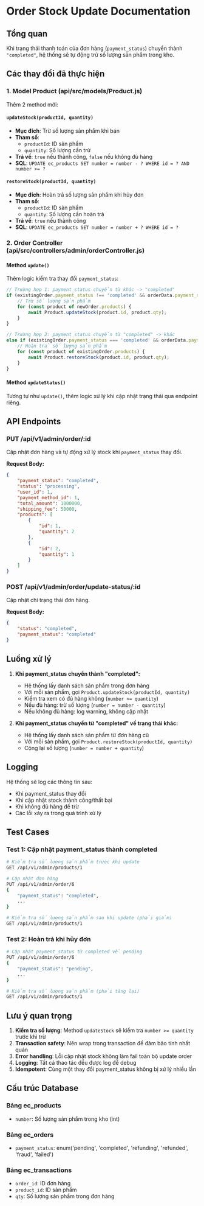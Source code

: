 # Order Stock Update Documentation

## Tổng quan
Khi trạng thái thanh toán của đơn hàng (`payment_status`) chuyển thành `"completed"`, hệ thống sẽ tự động trừ số lượng sản phẩm trong kho.

## Các thay đổi đã thực hiện

### 1. Model Product (api/src/models/Product.js)
Thêm 2 method mới:

#### `updateStock(productId, quantity)`
- **Mục đích**: Trừ số lượng sản phẩm khi bán
- **Tham số**: 
  - `productId`: ID sản phẩm
  - `quantity`: Số lượng cần trừ
- **Trả về**: `true` nếu thành công, `false` nếu không đủ hàng
- **SQL**: `UPDATE ec_products SET number = number - ? WHERE id = ? AND number >= ?`

#### `restoreStock(productId, quantity)`
- **Mục đích**: Hoàn trả số lượng sản phẩm khi hủy đơn
- **Tham số**:
  - `productId`: ID sản phẩm  
  - `quantity`: Số lượng cần hoàn trả
- **Trả về**: `true` nếu thành công
- **SQL**: `UPDATE ec_products SET number = number + ? WHERE id = ?`

### 2. Order Controller (api/src/controllers/admin/orderController.js)

#### Method `update()`
Thêm logic kiểm tra thay đổi `payment_status`:

```javascript
// Trường hợp 1: payment_status chuyển từ khác -> "completed"
if (existingOrder.payment_status !== 'completed' && orderData.payment_status === 'completed') {
    // Trừ số lượng sản phẩm
    for (const product of newOrder.products) {
        await Product.updateStock(product.id, product.qty);
    }
}

// Trường hợp 2: payment_status chuyển từ "completed" -> khác
else if (existingOrder.payment_status === 'completed' && orderData.payment_status !== 'completed') {
    // Hoàn trả số lượng sản phẩm
    for (const product of existingOrder.products) {
        await Product.restoreStock(product.id, product.qty);
    }
}
```

#### Method `updateStatus()`
Tương tự như `update()`, thêm logic xử lý khi cập nhật trạng thái qua endpoint riêng.

## API Endpoints

### PUT /api/v1/admin/order/:id
Cập nhật đơn hàng và tự động xử lý stock khi `payment_status` thay đổi.

**Request Body:**
```json
{
    "payment_status": "completed",
    "status": "processing",
    "user_id": 1,
    "payment_method_id": 1,
    "total_amount": 1000000,
    "shipping_fee": 50000,
    "products": [
        {
            "id": 1,
            "quantity": 2
        },
        {
            "id": 2, 
            "quantity": 1
        }
    ]
}
```

### POST /api/v1/admin/order/update-status/:id
Cập nhật chỉ trạng thái đơn hàng.

**Request Body:**
```json
{
    "status": "completed",
    "payment_status": "completed"
}
```

## Luồng xử lý

1. **Khi payment_status chuyển thành "completed":**
   - Hệ thống lấy danh sách sản phẩm trong đơn hàng
   - Với mỗi sản phẩm, gọi `Product.updateStock(productId, quantity)`
   - Kiểm tra xem có đủ hàng không (`number >= quantity`)
   - Nếu đủ hàng: trừ số lượng (`number = number - quantity`)
   - Nếu không đủ hàng: log warning, không cập nhật

2. **Khi payment_status chuyển từ "completed" về trạng thái khác:**
   - Hệ thống lấy danh sách sản phẩm từ đơn hàng cũ
   - Với mỗi sản phẩm, gọi `Product.restoreStock(productId, quantity)`
   - Cộng lại số lượng (`number = number + quantity`)

## Logging
Hệ thống sẽ log các thông tin sau:
- Khi payment_status thay đổi
- Khi cập nhật stock thành công/thất bại
- Khi không đủ hàng để trừ
- Các lỗi xảy ra trong quá trình xử lý

## Test Cases

### Test 1: Cập nhật payment_status thành completed
```bash
# Kiểm tra số lượng sản phẩm trước khi update
GET /api/v1/admin/products/1

# Cập nhật đơn hàng
PUT /api/v1/admin/order/6
{
    "payment_status": "completed",
    ...
}

# Kiểm tra số lượng sản phẩm sau khi update (phải giảm)
GET /api/v1/admin/products/1
```

### Test 2: Hoàn trả khi hủy đơn
```bash
# Cập nhật payment_status từ completed về pending
PUT /api/v1/admin/order/6
{
    "payment_status": "pending",
    ...
}

# Kiểm tra số lượng sản phẩm (phải tăng lại)
GET /api/v1/admin/products/1
```

## Lưu ý quan trọng

1. **Kiểm tra số lượng**: Method `updateStock` sẽ kiểm tra `number >= quantity` trước khi trừ
2. **Transaction safety**: Nên wrap trong transaction để đảm bảo tính nhất quán
3. **Error handling**: Lỗi cập nhật stock không làm fail toàn bộ update order
4. **Logging**: Tất cả thao tác đều được log để debug
5. **Idempotent**: Cùng một thay đổi payment_status không bị xử lý nhiều lần

## Cấu trúc Database

### Bảng ec_products
- `number`: Số lượng sản phẩm trong kho (int)

### Bảng ec_orders  
- `payment_status`: enum('pending', 'completed', 'refunding', 'refunded', 'fraud', 'failed')

### Bảng ec_transactions
- `order_id`: ID đơn hàng
- `product_id`: ID sản phẩm
- `qty`: Số lượng sản phẩm trong đơn hàng
